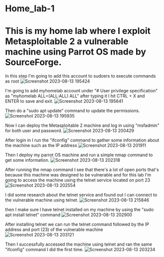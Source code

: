 # Home_lab-1
# This is my home lab where I exploit Metasploitable 2 a vulnerable machine using Parrot OS made by SourceForge.

In this step I'm going to add this account to sudoers to execute commands as root
![Screenshot 2023-08-13 195424](https://github.com/ARG1509/Home_lab-1/assets/115385507/189dc0a5-609d-443f-bf9b-2fc1e48e2c00)

I'm going to add myhomelab account under "# User privilege specification" as "myhomelab ALL=(ALL:ALL) ALL" after typing it I hit CTRL + X and ENTER to save and exit.
![Screenshot 2023-08-13 195641](https://github.com/ARG1509/Home_lab-1/assets/115385507/7ca0044a-3506-4dd8-96a1-3d75f0102c0d)

Then do a "sudo apt update" command to update the permissions.
![Screenshot 2023-08-13 195935](https://github.com/ARG1509/Home_lab-1/assets/115385507/663142b1-436e-4d76-a35e-2da7554a24e0)

Now I can deploy the Metasploitable 2 machine and log in using "msfadmin" for both user and password.
![Screenshot 2023-08-13 200429](https://github.com/ARG1509/Home_lab-1/assets/115385507/73362f24-772f-4d66-8995-cc653b42bd71)

After login in I run the "ifconfig" command to gather some information about the machine such as the IP address 
![Screenshot 2023-08-13 201911](https://github.com/ARG1509/Home_lab-1/assets/115385507/286542eb-97ae-4a4b-9a68-e480bc649ac2)

Then I deploy my parrot OS machine and run a simple nmap command to get some information.
![Screenshot 2023-08-13 202318](https://github.com/ARG1509/Home_lab-1/assets/115385507/43da7dbc-d4c5-4b76-9213-43ac8a0c99e4)

After running the nmap command I see that there's a lot of open ports that's because this machine was designed to be vulnerable and for this lab I'm going to access the machine using the telnet service located on port 23
![Screenshot 2023-08-13 202554](https://github.com/ARG1509/Home_lab-1/assets/115385507/c44d18e2-dc21-4d56-b017-f06d0314a773)

I did some research about the telnet service and found out I can connect to the vulnerable machine using telnet.
![Screenshot 2023-08-13 215846](https://github.com/ARG1509/Home_lab-1/assets/115385507/7a35f3d6-795d-4fa1-b8ea-bb36d124f5ca)

then I make sure I have telnet installed on my machine by using the "sudo apt install telnet" command
![Screenshot 2023-08-13 202900](https://github.com/ARG1509/Home_lab-1/assets/115385507/23cd6881-e1a8-4458-92b8-3533704f1a12)

After installing telnet we can run the telnet command followed by the IP address and port (23) of the vulnerable machine 
![Screenshot 2023-08-13 203121](https://github.com/ARG1509/Home_lab-1/assets/115385507/cf182988-288b-45d3-bbc7-1c0f8b52f24b)

Then I successfully accessed the machine using telnet and ran the same "ifconfig" command I did the first time.
![Screenshot 2023-08-13 203234](https://github.com/ARG1509/Home_lab-1/assets/115385507/4b47e639-ceff-4f70-a11f-5be5df213376)
